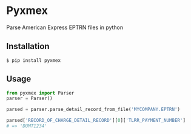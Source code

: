 # Pyxmex
Parse American Express EPTRN files in python

## Installation
`$ pip install pyxmex`

## Usage
```python
from pyxmex import Parser
parser = Parser()

parsed = parser.parse_detail_record_from_file('MYCOMPANY.EPTRN')

parsed['RECORD_OF_CHARGE_DETAIL_RECORD'][0]['TLRR_PAYMENT_NUMBER']
# => 'DUMT1234'
```
